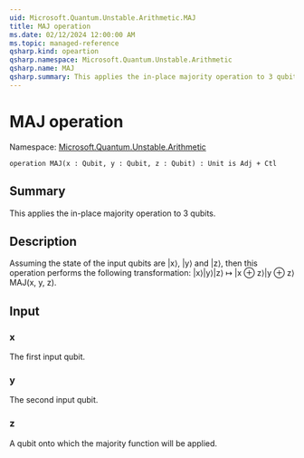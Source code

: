 ```yaml
---
uid: Microsoft.Quantum.Unstable.Arithmetic.MAJ
title: MAJ operation
ms.date: 02/12/2024 12:00:00 AM
ms.topic: managed-reference
qsharp.kind: opeartion
qsharp.namespace: Microsoft.Quantum.Unstable.Arithmetic
qsharp.name: MAJ
qsharp.summary: This applies the in-place majority operation to 3 qubits.
---
```


# MAJ operation

Namespace: [Microsoft.Quantum.Unstable.Arithmetic](xref:Microsoft.Quantum.Unstable.Arithmetic)

```qsharp
operation MAJ(x : Qubit, y : Qubit, z : Qubit) : Unit is Adj + Ctl
```

## Summary
This applies the in-place majority operation to 3 qubits.

## Description
Assuming the state of the input qubits are |x⟩, |y⟩ and |z⟩, then
this operation performs the following transformation:
|x⟩|y⟩|z⟩ ↦ |x ⊕ z⟩|y ⊕ z⟩MAJ(x, y, z).

## Input
### x
The first input qubit.
### y
The second input qubit.
### z
A qubit onto which the majority function will be applied.
